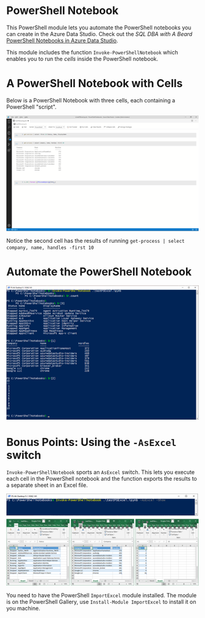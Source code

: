 # PowerShell Notebook

This PowerShell module lets you automate the PowerShell notebooks you can create in the Azure Data Studio. Check out the *SQL DBA with A Beard* [PowerShell Notebooks in Azure Data Studio](https://sqldbawithabeard.com/2019/10/17/powershell-notebooks-in-azure-data-studio/).

This module includes the function `Invoke-PowerShellNotebook` which enables you to run the *cells* inside the PowerShell notebook.

# A PowerShell Notebook with Cells

Below is a PowerShell Notebook with three cells, each containing a PowerShell "script".

![](.\media\ADSPowerShellNoteBook.png)

Notice the second cell has the results of running `get-process | select company, name, handles -first 10`


# Automate the PowerShell Notebook

![](.\media\InvokePowerShellNotebook.png)

# Bonus Points: Using the `-AsExcel` switch

`Invoke-PowerShellNotebook` sports an `AsExcel` switch. This lets you execute each cell in the PowerShell notebook and the function exports the results to a separate sheet in an Excel file.

![](.\media\InvokePowerShellNotebookAsExcel.png)

You need to have the PowerShell `ImportExcel` module installed. The module is on the PowerShell Gallery, use `Install-Module ImportExcel` to install it on you machine.